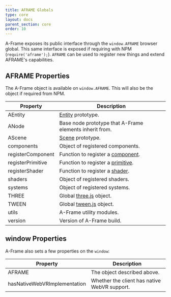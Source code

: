 ```yaml
---
title: AFRAME Globals
type: core
layout: docs
parent_section: core
order: 10
---
```


A-Frame exposes its public interface through the `window.AFRAME` browser
global. This same interface is exposed if requiring with NPM
(`require('aframe');`). `AFRAME` can be used to register new things and extend
AFRAME's capabilities.

## AFRAME Properties

The A-Frame object is available on `window.AFRAME`. This will also be the
object if required from NPM.

| Property          | Description                                             |
| ----------        | -------------                                           |
| AEntity           | [Entity][entity] prototype.                             |
| ANode             | Base node prototype that A-Frame elements inherit from. |
| AScene            | [Scene][scene] prototype.                               |
| components        | Object of registered components.                        |
| registerComponent | Function to register a [component][component].          |
| registerPrimitive | Function to register a [primitive][primitive].          |
| registerShader    | Function to register a [shader][shader].                |
| shaders           | Object of registered shaders.                           |
| systems           | Object of registered systems.                           |
| THREE             | Global [three.js][three.js] object.                     |
| TWEEN             | Global [tween.js][tween.js] object.                     |
| utils             | A-Frame utility modules.                                |
| version           | Version of A-Frame build.                               |

## window Properties

A-Frame also sets a few properties on the `window`:

| Property                     | Description                                  |
| ----------                   | -------------                                |
| AFRAME                       | The object described above.                  |
| hasNativeWebVRImplementation | Whether the client has native WebVR support. |

[component]: ./component.md
[entity]: ./entity.md
[primitive]: ../primitives/index.md
[scene]: ./scene.md
[shader]: ./shaders.md
[three.js]: http://threejs.org
[tween.js]: https://github.com/tweenjs/tween.js
